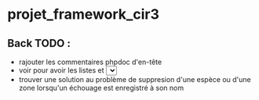 # projet_framework_cir3

## Back TODO :
 - rajouter les commentaires phpdoc d'en-tête
 - voir pour avoir les listes et <select> dans l'ordre alphabetique
 - trouver une solution au problème de suppresion d'une espèce ou d'une zone lorsqu'un échouage est enregistré à son nom
